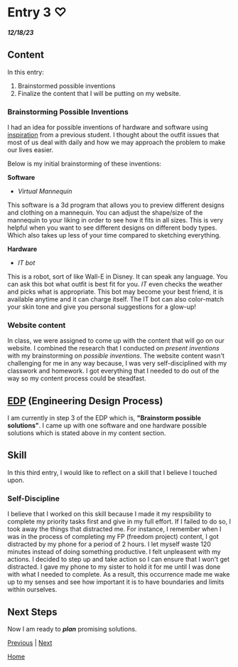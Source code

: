 # Entry 3 ♡
##### 12/18/23

## Content
In this entry:
1. Brainstormed possible inventions 
2. Finalize the content that I will be putting on my website. 

### Brainstorming Possible Inventions 

I had an idea for possible inventions of hardware and software using <ins>[inspiration](https://chanryc9471.github.io/sep10-freedom-project/#hardware)</ins> from a previous student. I thought about the outfit issues that most of us deal with daily and how we may approach the problem to make our lives easier.

 Below is my initial brainstorming of these inventions:

 **Software**
- _Virtual Mannequin_

This software is a 3d program that allows you to preview different designs and clothing on a mannequin. You can adjust the shape/size of the mannequin to your liking in order to see how it fits in all sizes. This is very helpful when you want to see different designs on different body types. Which also takes up less of your time compared to sketching everything. 


**Hardware** 

- _IT bot_

This is a robot, sort of like Wall-E in Disney. It can speak any language. 
You can ask this bot what outfit is best fit for you. _IT_ even checks the weather and picks what is appropriate. 
This bot may become your best friend, it is available anytime and it can charge itself. The IT bot can also color-match your skin tone and give you personal suggestions for a glow-up!



### Website content 

In class, we were assigned to come up with the content that will go on our website. I combined the research that I conducted on _present inventions_ with my brainstorming on _possible inventions_. The website content wasn't challenging for me in any way because, I was very self-disciplined with my classwork and homework. I got everything that I needed to do out of the way so my content process could be steadfast. 

## [EDP](https://hstatsep.github.io/students/#edp) (Engineering Design Process)

I am currently in step 3 of the EDP which is, **"Brainstorm possible solutions"**. I came up with one software and one hardware possible solutions which is stated above in my content section. 

## Skill
In this third entry, I would like to reflect on a skill that I believe I touched upon. 

### Self-Discipline

I believe that I worked on this skill because I made it my respsibility to complete my priority tasks first and give in my full effort. If I failed to do so, I took away the things that distracted me. For instance, I remember when I was in the process of completing my FP (freedom project) content, I got distracted by my phone for a period of 2 hours. I let myself waste 120 minutes instead of doing something productive. I felt unpleasent with my actions. I decided to step up and take action so I can ensure that I won't get distracted. I gave my phone to my sister to hold it for me until I was done with what I needed to complete. As a result, this occurrence made me wake up to my senses and see how important it is to have boundaries and limits within ourselves.

## Next Steps 

Now I am ready to _**plan**_ promising solutions.

[Previous](entry02.md) | [Next](entry04.md)

[Home](../README.md)

